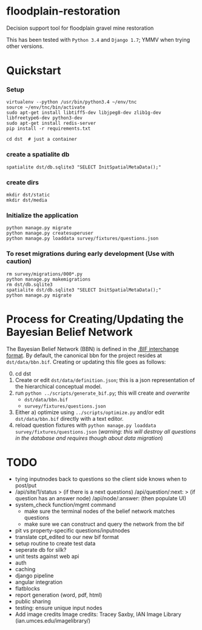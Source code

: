 floodplain-restoration
======================

Decision support tool for floodplain gravel mine restoration

This has been tested with `Python 3.4` and `Django 1.7`; YMMV when trying other versions. 

# Quickstart

### Setup
	virtualenv --python /usr/bin/python3.4 ~/env/tnc
	source ~/env/tnc/bin/activate
	sudo apt-get install libtiff5-dev libjpeg8-dev zlib1g-dev libfreetype6-dev python3-dev 
	sudo apt-get install redis-server
	pip install -r requirements.txt

	cd dst  # just a container

### create a spatialite db
	spatialite dst/db.sqlite3 "SELECT InitSpatialMetaData();"


### create dirs
	mkdir dst/static
	mkdir dst/media

### Initialize the application
	python manage.py migrate
	python manage.py createsuperuser
	python manage.py loaddata survey/fixtures/questions.json

### To reset migrations during early development (Use with caution)
	rm survey/migrations/000*.py 
	python manage.py makemigrations
	rm dst/db.sqlite3
	spatialite dst/db.sqlite3 "SELECT InitSpatialMetaData();"
	python manage.py migrate


# Process for Creating/Updating the Bayesian Belief Network

The Bayesian Belief Network (BBN) is defined in the [.BIF interchange format](http://www.cs.cmu.edu/~fgcozman/Research/InterchangeFormat/Old/xmlbif02.html). By default, the canonical bbn for the project resides at `dst/data/bbn.bif`. Creating or updating this file goes as follows:

0. cd dst
1. Create or edit `dst/data/definition.json`; this is a json representation of the hierarchical conceptual model. 
2. run `python ../scripts/generate_bif.py`; this will create and *overwrite*
	- `dst/data/bbn.bif`
	- `survey/fixtures/questions.json`
3. Either a) optimize using `../scripts/optimize.py` and/or edit `dst/data/bbn.bif` directly with a text editor. 
4. reload question fixtures with `python manage.py loaddata survey/fixtures/questions.json` (*warning: this will destroy all questions in the database and requires though about data migration*)


# TODO
* tying inputnodes back to questions so the client side knows when to post/put
* /api/site/1/status > 
   (if there is a next questions) /api/question/:next: > 
   (if question has an answer node) /api/node/:answer:  (then populate UI)
* system_check function/mgmt command 
    - make sure the terminal nodes of the belief network matches questions
    - make sure we can construct and query the network from the bif 
* pit vs property-specific questions/inputnodes
* translate cpt_edited to our new bif format
* setup routine to create test data
* seperate db for silk?
* unit tests against web api
* auth
* caching
* django pipeline
* angular integration
* flatblocks
* report generation (word, pdf, html)
* public sharing
* testing: ensure unique input nodes
* Add image credits
	Image credits:
	Tracey Saxby, IAN Image Library (ian.umces.edu/imagelibrary/)

